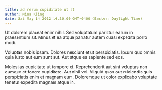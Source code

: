 ```yaml
---
title: ad rerum cupiditate ut at
author: Nina Kling
date: Sat May 14 2022 14:26:09 GMT-0400 (Eastern Daylight Time)
---
```

Ut dolorem placeat enim nihil. Sed voluptatum pariatur earum in praesentium sit. Minus et ea atque pariatur autem quasi expedita porro modi.

 Voluptas nobis ipsam. Dolores nesciunt et ut perspiciatis. Ipsum quo omnis quia iusto aut eum sunt aut. Aut atque ea sapiente sed eos.

 Molestias cupiditate ut tempore et. Reprehenderit aut sint voluptas non cumque et facere cupiditate. Aut nihil vel. Aliquid quas aut reiciendis quis perspiciatis enim et magnam eum. Doloremque ut dolor explicabo voluptate tenetur expedita magnam atque in.